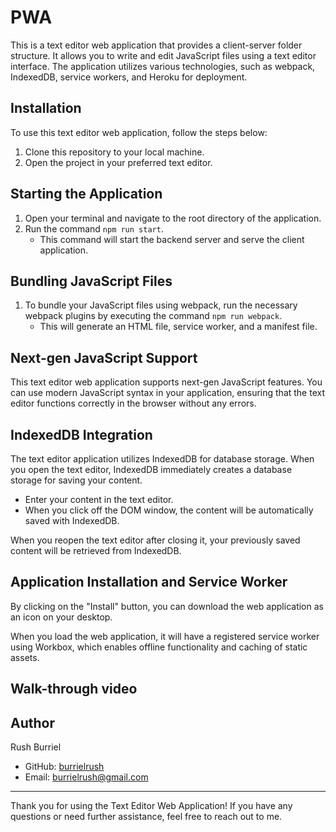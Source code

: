 # PWA

This is a text editor web application that provides a client-server folder structure. It allows you to write and edit JavaScript files using a text editor interface. The application utilizes various technologies, such as webpack, IndexedDB, service workers, and Heroku for deployment.

## Installation

To use this text editor web application, follow the steps below:

1. Clone this repository to your local machine.
2. Open the project in your preferred text editor.

## Starting the Application

1. Open your terminal and navigate to the root directory of the application.
2. Run the command `npm run start`.
   - This command will start the backend server and serve the client application.

## Bundling JavaScript Files

1. To bundle your JavaScript files using webpack, run the necessary webpack plugins by executing the command `npm run webpack`.
   - This will generate an HTML file, service worker, and a manifest file.

## Next-gen JavaScript Support

This text editor web application supports next-gen JavaScript features. You can use modern JavaScript syntax in your application, ensuring that the text editor functions correctly in the browser without any errors.

## IndexedDB Integration

The text editor application utilizes IndexedDB for database storage. When you open the text editor, IndexedDB immediately creates a database storage for saving your content.

- Enter your content in the text editor.
- When you click off the DOM window, the content will be automatically saved with IndexedDB.

When you reopen the text editor after closing it, your previously saved content will be retrieved from IndexedDB.

## Application Installation and Service Worker

By clicking on the "Install" button, you can download the web application as an icon on your desktop.

When you load the web application, it will have a registered service worker using Workbox, which enables offline functionality and caching of static assets.

## Walk-through video




## Author

Rush Burriel
- GitHub: [burrielrush](https://github.com/burrielrush)
- Email: burrielrush@gmail.com

---

Thank you for using the Text Editor Web Application! If you have any questions or need further assistance, feel free to reach out to me.

